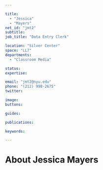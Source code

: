 ```yaml
---

title:
  - "Jessica"
  - "Mayers"
net_id: "jmt2"
subtitle: 
job_title: "Data Entry Clerk"

location: "Silver Center"
space: "LL7"
departments:
  - "Classroom Media"

status: 
expertise:

email: "jmt2@nyu.edu"
phone: "(212) 998-2675"
twitter: 

image: 
buttons:

guides:

publications:

keywords:

---
```


# About Jessica Mayers


